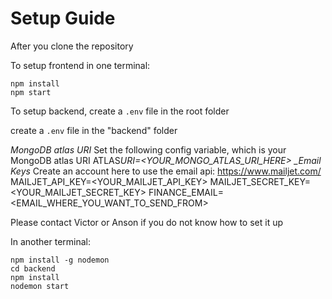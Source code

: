 # Setup Guide

After you clone the repository

To setup frontend in one terminal:

```
npm install
npm start
```

To setup backend,
create a `.env` file in the root folder

create a `.env` file in the "backend" folder

_MongoDB atlas URI_
Set the following config variable, which is your MongoDB atlas URI
ATLAS*URI=<YOUR_MONGO_ATLAS_URI_HERE>
\_Email Keys*
Create an account here to use the email api: https://www.mailjet.com/
MAILJET_API_KEY=<YOUR_MAILJET_API_KEY>
MAILJET_SECRET_KEY=<YOUR_MAILJET_SECRET_KEY>
FINANCE_EMAIL=<EMAIL_WHERE_YOU_WANT_TO_SEND_FROM>

Please contact Victor or Anson if you do not know how to set it up

In another terminal:

```
npm install -g nodemon
cd backend
npm install
nodemon start
```
